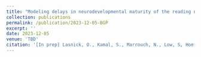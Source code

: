 ```yaml
---
title: "Modeling delays in neurodevelopmental maturity of the reading network using support vector regression on functional connectivity data."
collection: publications
permalink: /publication/2023-12-05-BGP
excerpt: ''
date: 2023-12-05
venue: 'TBD'
citation: '[In prep] Lasnick, O., Kamal, S., Marrouch, N., Low, S, Hoeft, F. Modeling delays in neurodevelopmental maturity of the reading network using support vector regression on functional connectivity data.'
---
```

